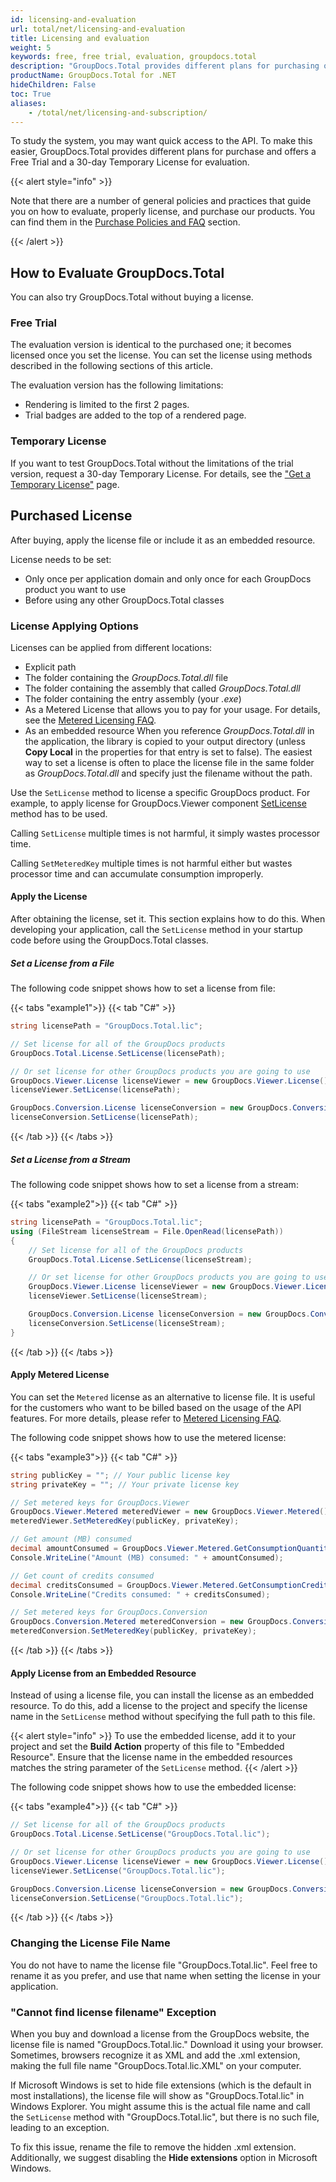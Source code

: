 ```yaml
---
id: licensing-and-evaluation
url: total/net/licensing-and-evaluation
title: Licensing and evaluation
weight: 5
keywords: free, free trial, evaluation, groupdocs.total
description: "GroupDocs.Total provides different plans for purchasing or offers a Free Trial and a 30-day Temporary License for evaluation."
productName: GroupDocs.Total for .NET
hideChildren: False
toc: True
aliases:
    - /total/net/licensing-and-subscription/
---
```

To study the system, you may want quick access to the API. To make this easier, GroupDocs.Total provides different plans for purchase and offers a Free Trial and a 30-day Temporary License for evaluation.

{{< alert style="info" >}}

Note that there are a number of general policies and practices that guide you on how to evaluate, properly license, and purchase our products. You can find them in the [Purchase Policies and FAQ](https://purchase.groupdocs.com/policies) section.

{{< /alert >}}

## How to Evaluate GroupDocs.Total

You can also try GroupDocs.Total without buying a license.

### Free Trial

The evaluation version is identical to the purchased one; it becomes licensed once you set the license. You can set the license using methods described in the following sections of this article.

The evaluation version has the following limitations:

- Rendering is limited to the first 2 pages.
- Trial badges are added to the top of a rendered page.

### Temporary License

If you want to test GroupDocs.Total without the limitations of the trial version,   request a 30-day Temporary License. For details, see the ["Get a Temporary License"](https://purchase.groupdocs.com/temporary-license) page.

## Purchased License

After buying, apply the license file or include it as an embedded resource. 

License needs to be set:
- Only once per application domain and only once for each GroupDocs product you want to use
- Before using any other GroupDocs.Total classes
    
### License Applying Options

Licenses can be applied from different locations:

*   Explicit path
*   The folder containing the _GroupDocs.Total.dll_ file
*   The folder containing the assembly that called _GroupDocs.Total.dll_
*   The folder containing the entry assembly (your _.exe_)
*   As a Metered License that allows you to pay for your usage. For details, see the [Metered Licensing FAQ](https://purchase.groupdocs.com/faqs/licensing/metered/).
*   As an embedded resource
When you reference _GroupDocs.Total.dll_ in the application, the library is copied to your output directory (unless **Copy Local** in the properties for that entry is set to false). The easiest way to set a license is often to place the license file in the same folder as _GroupDocs.Total.dll_ and specify just the filename without the path.

Use the `SetLicense` method to license a specific GroupDocs product. For example, to apply license for GroupDocs.Viewer component [SetLicense](https://reference.groupdocs.com/viewer/net/groupdocs.viewer/license/setlicense/) method has to be used.

Calling `SetLicense` multiple times is not harmful, it simply wastes processor time.

Calling `SetMeteredKey` multiple times is not harmful either but wastes processor time and can accumulate consumption improperly.

#### Apply the License

After obtaining the license, set it. This section explains how to do this. When developing your application, call the `SetLicense` method in your startup code before using the GroupDocs.Total classes.

##### Set a License from a File

The following code snippet shows how to set a license from file:

{{< tabs "example1">}}
{{< tab "C#" >}}

```csharp
string licensePath = "GroupDocs.Total.lic";

// Set license for all of the GroupDocs products
GroupDocs.Total.License.SetLicense(licensePath);

// Or set license for other GroupDocs products you are going to use
GroupDocs.Viewer.License licenseViewer = new GroupDocs.Viewer.License();
licenseViewer.SetLicense(licensePath);

GroupDocs.Conversion.License licenseConversion = new GroupDocs.Conversion.License();
licenseConversion.SetLicense(licensePath);
```

{{< /tab >}}
{{< /tabs >}}

##### Set a License from a Stream

The following code snippet shows how to set a license from a stream:

{{< tabs "example2">}}
{{< tab "C#" >}}

```csharp
string licensePath = "GroupDocs.Total.lic";
using (FileStream licenseStream = File.OpenRead(licensePath))
{
    // Set license for all of the GroupDocs products
    GroupDocs.Total.License.SetLicense(licenseStream);

    // Or set license for other GroupDocs products you are going to use
    GroupDocs.Viewer.License licenseViewer = new GroupDocs.Viewer.License();
    licenseViewer.SetLicense(licenseStream);

    GroupDocs.Conversion.License licenseConversion = new GroupDocs.Conversion.License();
    licenseConversion.SetLicense(licenseStream);
}
```

{{< /tab >}}
{{< /tabs >}}

#### Apply Metered License

You can set the `Metered` license as an alternative to license file. It is useful for the customers who want to be billed based on the usage of the API features. For more details, please refer to [Metered Licensing FAQ](https://purchase.groupdocs.com/faqs/licensing/metered).

The following code snippet shows how to use the metered license:

{{< tabs "example3">}}
{{< tab "C#" >}}
```csharp
string publicKey = ""; // Your public license key
string privateKey = ""; // Your private license key

// Set metered keys for GroupDocs.Viewer
GroupDocs.Viewer.Metered meteredViewer = new GroupDocs.Viewer.Metered();
meteredViewer.SetMeteredKey(publicKey, privateKey);

// Get amount (MB) consumed
decimal amountConsumed = GroupDocs.Viewer.Metered.GetConsumptionQuantity();
Console.WriteLine("Amount (MB) consumed: " + amountConsumed);

// Get count of credits consumed
decimal creditsConsumed = GroupDocs.Viewer.Metered.GetConsumptionCredit();
Console.WriteLine("Credits consumed: " + creditsConsumed);

// Set metered keys for GroupDocs.Conversion
GroupDocs.Conversion.Metered meteredConversion = new GroupDocs.Conversion.Metered();
meteredConversion.SetMeteredKey(publicKey, privateKey);

```
{{< /tab >}}
{{< /tabs >}}

#### Apply License from an Embedded Resource

Instead of using a license file, you can install the license as an embedded resource. To do this, add a license to the project and specify the license name in the `SetLicense` method without specifying the full path to this file.

{{< alert style="info" >}}
To use the embedded license, add it to your project and set the **Build Action** property of this file to "Embedded Resource". Ensure that the license name in the embedded resources matches the string parameter of the `SetLicense` method.
{{< /alert >}}

The following code snippet shows how to use the embedded license:

{{< tabs "example4">}}
{{< tab "C#" >}}
```csharp
// Set license for all of the GroupDocs products
GroupDocs.Total.License.SetLicense("GroupDocs.Total.lic");

// Or set license for other GroupDocs products you are going to use
GroupDocs.Viewer.License licenseViewer = new GroupDocs.Viewer.License();
licenseViewer.SetLicense("GroupDocs.Total.lic");

GroupDocs.Conversion.License licenseConversion = new GroupDocs.Conversion.License();
licenseConversion.SetLicense("GroupDocs.Total.lic");
```
{{< /tab >}}
{{< /tabs >}}

### Changing the License File Name

You do not have to name the license file "GroupDocs.Total.lic". Feel free to rename it as you prefer, and use that name when setting the license in your application.

### "Cannot find license filename" Exception

When you buy and download a license from the GroupDocs website, the license file is named "GroupDocs.Total.lic." Download it using your browser. Sometimes, browsers recognize it as XML and add the .xml extension, making the full file name "GroupDocs.Total.lic.XML" on your computer.

If Microsoft Windows is set to hide file extensions (which is the default in most installations), the license file will show as "GroupDocs.Total.lic" in Windows Explorer. You might assume this is the actual file name and call the `SetLicense` method with "GroupDocs.Total.lic", but there is no such file, leading to an exception.

To fix this issue, rename the file to remove the hidden .xml extension. Additionally, we suggest disabling the **Hide extensions** option in Microsoft Windows.
